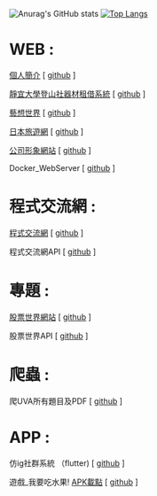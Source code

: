 ![Anurag's GitHub stats](https://github-readme-stats.vercel.app/api?username=likeyou600&count_private=true)
[![Top Langs](https://github-readme-stats.vercel.app/api/top-langs/?username=likeyou600&layout=compact)](https://github.com/anuraghazra/github-readme-stats)


# WEB :  
[個人簡介](https://bakerychu.com/service "link")   [ [github](https://github.com/likeyou600/profilepage "link") ]  

[靜宜大學登山社器材租借系統](https://pumountain.bakerychu.com "link")   [ [github](https://github.com/likeyou600/PUmountain "link") ]  

[藝想世界](https://artworld.bakerychu.com/ "link")   [ [github](https://github.com/likeyou600/artworld "link") ]  

[日本旅遊網](https://japan.bakerychu.com/ "link")   [ [github](https://github.com/likeyou600/japan "link") ]  

[公司形象網站](https://test.bakerychu.com/mtc/mtc.html "link") [ [github](https://github.com/likeyou600/mtc_web "link") ]  

Docker_WebServer  [ [github](https://github.com/likeyou600/Docker_WebServer "link") ]  
# 程式交流網 :
[程式交流網](https://code.bakerychu.com/ "link") [ [github](https://github.com/likeyou600/CodingForum_web "link") ]  

程式交流網API [ [github](https://github.com/likeyou600/CodingForum_api "link") ]  

# 專題 :
[股票世界網站](https://stock.bakerychu.com/ "link") [ [github](https://github.com/TWStockworld/stockworld_web "link") ]  

股票世界API [ [github](https://github.com/TWStockworld/stockworld_api "link") ]  

# 爬蟲 :
爬UVA所有題目及PDF [ [github](https://github.com/likeyou600/UvaAllTiltleCrawler "link") ]  

 # APP :  
仿ig社群系統 （flutter) [ [github](https://github.com/likeyou600/clothing_app "link") ]

遊戲_我要吃水果!  [APK載點](https://github.com/likeyou600/APP-fruit/raw/master/OUTPUT_APK/release/app-release.apk "link")   [ [github](https://github.com/likeyou600/APP-fruit "link") ]  


